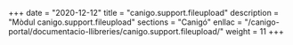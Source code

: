 +++
date        = "2020-12-12"
title       = "canigo.support.fileupload"
description = "Mòdul canigo.support.fileupload"
sections    = "Canigó"
enllac		= "/canigo-portal/documentacio-llibreries/canigo.support.fileupload/"
weight		= 11
+++
